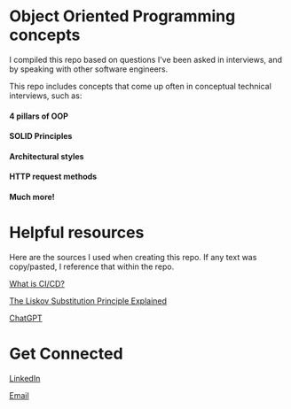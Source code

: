 # Object Oriented Programming concepts

I compiled this repo based on questions I've been asked in interviews, and by speaking with other software engineers.

This repo includes concepts that come up often in conceptual technical interviews, such as:

#### 4 pillars of OOP
#### SOLID Principles
#### Architectural styles
#### HTTP request methods
#### Much more!

# Helpful resources
Here are the sources I used when creating this repo. If any text was copy/pasted, I reference that within the repo.

[What is CI/CD?](https://www.youtube.com/@BackToBackSWE](https://about.gitlab.com/topics/ci-cd/))

[The Liskov Substitution Principle Explained]( https://reflectoring.io/lsp-explained/)

[ChatGPT](  https://chat.openai.com/)


# Get Connected

[ LinkedIn](https://www.linkedin.com/in/averycs)

[Email](mailto:Averydcs@gmail.com)











  
